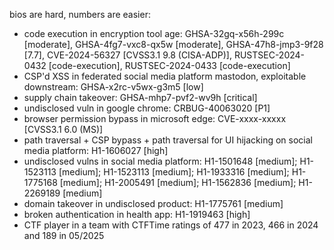 bios are hard, numbers are easier:

- code execution in encryption tool age: GHSA-32gq-x56h-299c [moderate], GHSA-4fg7-vxc8-qx5w [moderate], GHSA-47h8-jmp3-9f28 [7.7], CVE-2024-56327 [CVSS3.1 9.8 (CISA-ADP)], RUSTSEC-2024-0432 [code-execution], RUSTSEC-2024-0433 [code-execution]
- CSP'd XSS in federated social media platform mastodon, exploitable downstream: GHSA-x2rc-v5wx-g3m5 [low]
- supply chain takeover: GHSA-mhp7-pvf2-wv9h [critical]
- undisclosed vuln in google chrome: CRBUG-40063020 [P1]
- browser permission bypass in microsoft edge: CVE-xxxx-xxxxx [CVSS3.1 6.0 (MS)]
- path traversal + CSP bypass + path traversal for UI hijacking on social media platform: H1-1606027 [high]
- undisclosed vulns in social media platform: H1-1501648 [medium]; H1-1523113 [medium]; H1-1523113 [medium]; H1-1933316 [medium]; H1-1775168 [medium]; H1-2005491 [medium]; H1-1562836 [medium]; H1-2269189 [medium]
- domain takeover in undisclosed product: H1-1775761 [medium]
- broken authentication in health app: H1-1919463 [high]
- CTF player in a team with CTFTime ratings of 477 in 2023, 466 in 2024 and 189 in 05/2025
